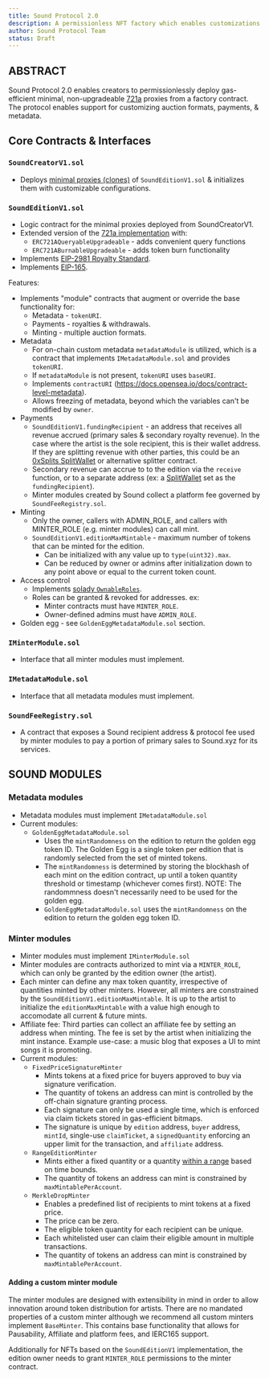 ```yaml
---
title: Sound Protocol 2.0
description: A permissionless NFT factory which enables customizations for auction formats, payments, metadata, and on-chain registries.
author: Sound Protocol Team
status: Draft
---
```


## ABSTRACT

Sound Protocol 2.0 enables creators to permissionlessly deploy gas-efficient minimal, non-upgradeable [721a](https://www.azuki.com/erc721a) proxies from a factory contract. The protocol enables support for customizing auction formats, payments, & metadata.

## Core Contracts & Interfaces

### `SoundCreatorV1.sol`

-   Deploys [minimal proxies (clones)](https://eips.ethereum.org/EIPS/eip-1167) of `SoundEditionV1.sol` & initializes them with customizable configurations.

### `SoundEditionV1.sol`

-   Logic contract for the minimal proxies deployed from SoundCreatorV1.
-   Extended version of the [721a implementation](https://www.azuki.com/erc721a) with:
    -   `ERC721AQueryableUpgradeable` - adds convenient query functions
    -   `ERC721ABurnableUpgradeable` - adds token burn functionality
-   Implements [EIP-2981 Royalty Standard](https://eips.ethereum.org/EIPS/eip-2981).
-   Implements [EIP-165](https://eips.ethereum.org/EIPS/eip-165).

Features:

-   Implements "module" contracts that augment or override the base functionality for:
    -   Metadata - `tokenURI`.
    -   Payments - royalties & withdrawals.
    -   Minting - multiple auction formats.
-   Metadata
    -   For on-chain custom metadata `metadataModule` is utilized, which is a contract that implements `IMetadataModule.sol` and provides `tokenURI`.
    -   If `metadataModule` is not present, `tokenURI` uses `baseURI`.
    -   Implements `contractURI` (https://docs.opensea.io/docs/contract-level-metadata).
    -   Allows freezing of metadata, beyond which the variables can't be modified by `owner`.
-   Payments
    -   `SoundEditionV1.fundingRecipient` - an address that receives all revenue accrued (primary sales & secondary royalty revenue). In the case where the artist is the sole recipient, this is their wallet address. If they are splitting revenue with other parties, this could be an [0xSplits SplitWallet](https://docs.0xsplits.xyz/smartcontracts/SplitWallet) or alternative splitter contract.
    -   Secondary revenue can accrue to to the edition via the `receive` function, or to a separate address (ex: a [SplitWallet](https://docs.0xsplits.xyz/smartcontracts/SplitWallet) set as the `fundingRecipient`).
    -   Minter modules created by Sound collect a platform fee governed by `SoundFeeRegistry.sol`.
-   Minting
    -   Only the owner, callers with ADMIN_ROLE, and callers with MINTER_ROLE (e.g. minter modules) can call mint.
    -   `SoundEditionV1.editionMaxMintable` - maximum number of tokens that can be minted for the edition.
        -   Can be initialized with any value up to `type(uint32).max`.
        -   Can be reduced by owner or admins after initialization down to any point above or equal to the current token count.
-   Access control
    -   Implements [solady `OwnableRoles`](https://github.com/Vectorized/solady/blob/main/src/auth/OwnableRoles.sol).
    -   Roles can be granted & revoked for addresses. ex:
        -   Minter contracts must have `MINTER_ROLE`.
        -   Owner-defined admins must have `ADMIN_ROLE`.
-   Golden egg - see `GoldenEggMetadataModule.sol` section.

### `IMinterModule.sol`

-   Interface that all minter modules must implement.

### `IMetadataModule.sol`

-   Interface that all metadata modules must implement.

### `SoundFeeRegistry.sol`

-   A contract that exposes a Sound recipient address & protocol fee used by minter modules to pay a portion of primary sales to Sound.xyz for its services.

## SOUND MODULES

### Metadata modules

-   Metadata modules must implement `IMetadataModule.sol`
-   Current modules:
    -   `GoldenEggMetadataModule.sol`
        -   Uses the `mintRandomness` on the edition to return the golden egg token ID. The Golden Egg is a single token per edition that is randomly selected from the set of minted tokens.
        -   The `mintRandomness` is determined by storing the blockhash of each mint on the edition contract, up until a token quantity threshold or timestamp (whichever comes first). NOTE: The randommness doesn't necessarily need to be used for the golden egg.
        -   `GoldenEggMetadataModule.sol` uses the `mintRandomness` on the edition to return the golden egg token ID.

### Minter modules

-   Minter modules must implement `IMinterModule.sol`
-   Minter modules are contracts authorized to mint via a `MINTER_ROLE`, which can only be granted by the edition owner (the artist).
-   Each minter can define any max token quantity, irrespective of quantities minted by other minters. However, all minters are constrained by the `SoundEditionV1.editionMaxMintable`. It is up to the artist to initialize the `editionMaxMintable` with a value high enough to accomodate all current & future mints.
-   Affiliate fee: Third parties can collect an affiliate fee by setting an address when minting. The fee is set by the artist when initializing the mint instance. Example use-case: a music blog that exposes a UI to mint songs it is promoting.
-   Current modules:
    -   `FixedPriceSignatureMinter`
        -   Mints tokens at a fixed price for buyers approved to buy via signature verification.
        -   The quantity of tokens an address can mint is controlled by the off-chain signature granting process.
        -   Each signature can only be used a single time, which is enforced via claim tickets stored in gas-efficient bitmaps.
        -   The signature is unique by `edition` address, `buyer` address, `mintId`, single-use `claimTicket`, a `signedQuantity` enforcing an upper limit for the transaction, and `affiliate` address.
    -   `RangeEditionMinter`
        -   Mints either a fixed quantity or a quantity [within a range](https://sound.mirror.xyz/hmz2pueqBV37MD-mULjvch0vQoc-VKJdsfqXf8jTB30) based on time bounds.
        -   The quantity of tokens an address can mint is constrained by `maxMintablePerAccount`.
    -   `MerkleDropMinter`
        -   Enables a predefined list of recipients to mint tokens at a fixed price.
        -   The price can be zero.
        -   The eligible token quantity for each recipient can be unique.
        -   Each whitelisted user can claim their eligible amount in multiple transactions.
        -   The quantity of tokens an address can mint is constrained by `maxMintablePerAccount`.

#### Adding a custom minter module

The minter modules are designed with extensibility in mind in order to allow innovation around token distribution for artists. There are no mandated properties of a custom minter although we recommend all custom minters implement `BaseMinter`. This contains base functionality that allows for Pausability, Affiliate and platform fees, and IERC165 support.

Additionally for NFTs based on the `SoundEditionV1` implementation, the edition owner needs to grant `MINTER_ROLE` permissions to the minter contract.
